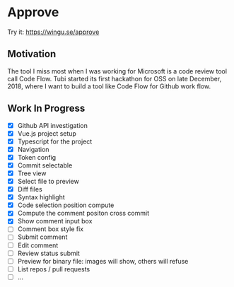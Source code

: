 # Approve

Try it: https://wingu.se/approve

## Motivation

The tool I miss most when I was working for Microsoft is a code review tool call Code Flow. Tubi started its first hackathon for OSS on late December, 2018, where I want to build a tool like Code Flow for Github work flow.

## Work In Progress

- [x] Github API investigation
- [x] Vue.js project setup
- [x] Typescript for the project
- [x] Navigation
- [x] Token config
- [x] Commit selectable
- [x] Tree view
- [x] Select file to preview
- [x] Diff files
- [x] Syntax highlight
- [x] Code selection position compute
- [x] Compute the comment positon cross commit
- [x] Show comment input box
- [ ] Comment box style fix
- [ ] Submit comment
- [ ] Edit comment
- [ ] Review status submit
- [ ] Preview for binary file: images will show, others will refuse
- [ ] List repos / pull requests
- [ ] ...
